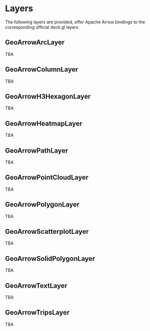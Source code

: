 # Layers

The following layers are provided, offer Apache Arrow bindings to the corresponding official deck.gl layers

## GeoArrowArcLayer

TBA

## GeoArrowColumnLayer

TBA

## GeoArrowH3HexagonLayer

TBA

## GeoArrowHeatmapLayer

TBA

## GeoArrowPathLayer

TBA

## GeoArrowPointCloudLayer

TBA

## GeoArrowPolygonLayer

TBA

## GeoArrowScatterplotLayer

TBA

## GeoArrowSolidPolygonLayer

TBA

## GeoArrowTextLayer

TBA

## GeoArrowTripsLayer

TBA

